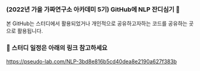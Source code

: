 ### (2022년 가을 가짜연구소 아카데미 5기) GitHub에 NLP 잔디심기 👋

본 GitHub는 스터디에서 활용되었거나 개인적으로 공유하고자하는 코드를 공유하는 곳으로 활용됩니다.

### 🔭 스터디 일정은 아래의 링크 참고하세요
 
https://pseudo-lab.com/NLP-3bd8e816b5cd40dea8e2190a627f383b
